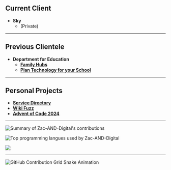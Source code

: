 ## Current Client

- **Sky**
    - (Private)
      
---

## Previous Clientele

- **Department for Education**
    - [**Family Hubs**](https://github.com/DFE-Digital/fh-services)
    - [**Plan Technology for your School**](https://github.com/DFE-Digital/sts-plan-technology-for-your-school)

---

## Personal Projects

- [**Service Directory**](https://github.com/Zac-Digital/Service-Directory)
- [**Wiki Fuzz**](https://github.com/Zac-Digital/WikiFuzz)
- [**Advent of Code 2024**](https://github.com/Zac-Digital/Advent-of-Code_2024)

---

![Summary of Zac-AND-Digital's contributions](http://github-profile-summary-cards.vercel.app/api/cards/profile-details?username=Zac-Digital&theme=radical)

![Top programming langues used by Zac-AND-Digital](http://github-profile-summary-cards.vercel.app/api/cards/most-commit-language?username=Zac-Digital&theme=radical&exclude=)

![](http://github-profile-summary-cards.vercel.app/api/cards/stats?username=Zac-AND-Digital&theme=radical)

---

<picture>
  <source media="(prefers-color-scheme: dark)" srcset="https://raw.githubusercontent.com/Zac-AND-Digital/Zac-AND-Digital/output/github-snake-dark.svg?palette=github-dark" />
  <source media="(prefers-color-scheme: light)" srcset="https://raw.githubusercontent.com/Zac-AND-Digital/Zac-AND-Digital/output/github-snake.svg" />
  <img alt="GitHub Contribution Grid Snake Animation" src="https://raw.githubusercontent.com/Zac-AND-Digital/Zac-AND-Digital/output/github-snake.svg" />
</picture>
